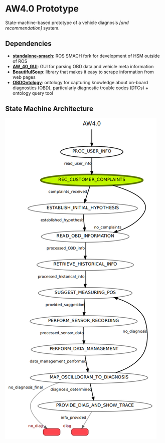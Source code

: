 # AW4.0 Prototype

State-machine-based prototype of a vehicle diagnosis *[and recommendation]* system.

## Dependencies

- [**standalone-smach**](https://pypi.org/project/standalone-smach/): ROS SMACH fork for development of HSM outside of ROS
- [**AW_40_GUI**](https://github.com/DanielNowak98/AW_40_GUI):  GUI for parsing OBD data and vehicle meta information
- [**BeautifulSoup**](https://pypi.org/project/beautifulsoup4/): library that makes it easy to scrape information from web pages
- [**OBDOntology**](https://github.com/tbohne/OBDOntology): ontology for capturing knowledge about on-board diagnostics (OBD), particularly diagnostic trouble codes (DTCs) + ontology query tool

## State Machine Architecture

![](img/smach_v3.png)
